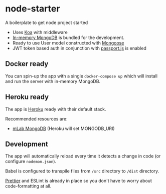 # node-starter
A boilerplate to get node project started

* Uses [Koa](https://koa.com/) with middleware
* [In-memory MongoDB](https://www.npmjs.com/package/mongodb-memory-server) is bundled for the development.
* Ready to use User model constructed with [Mongoose](https://mongoosejs.com/docs/)
* JWT token based auth in conjunction with [passport.js](http://www.passportjs.org/) is enabled

## Docker ready

You can spin-up the app with a single `docker-compose up` which will install and run the server with in-memory MongoDB.

## Heroku ready

The app is [Heroku](https://www.heroku.com/) ready with their default stack.

Recommended resources are:

* [mLab MongoDB](https://elements.heroku.com/addons/mongolab) (Heroku will set MONGODB_URI)

## Development

The app will automatically reload every time it detects a change in code (or configure `nodemon.json`).

Babel is configured to transpile files from `/src` directory to `/dist` directory.

[Prettier](https://prettier.io/) and ESLint is already in place so you don't have to worry about code-formatting at all.
